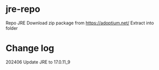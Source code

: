 # jre-repo
Repo JRE 
Download zip package from https://adoptium.net/
Extract into folder


# Change log
202406 Update JRE to 17.0.11_9